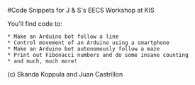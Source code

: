 #Code Snippets for J & S's EECS Workshop at KIS

You'll find code to:

	* Make an Arduino bot follow a line
	* Control movement of an Arduino using a smartphone
	* Make an Arduino bot autonomously follow a maze
	* Print out Fibonacci numbers and do some insane counting
	* and much, much more!

(c) Skanda Koppula and Juan Castrillon

